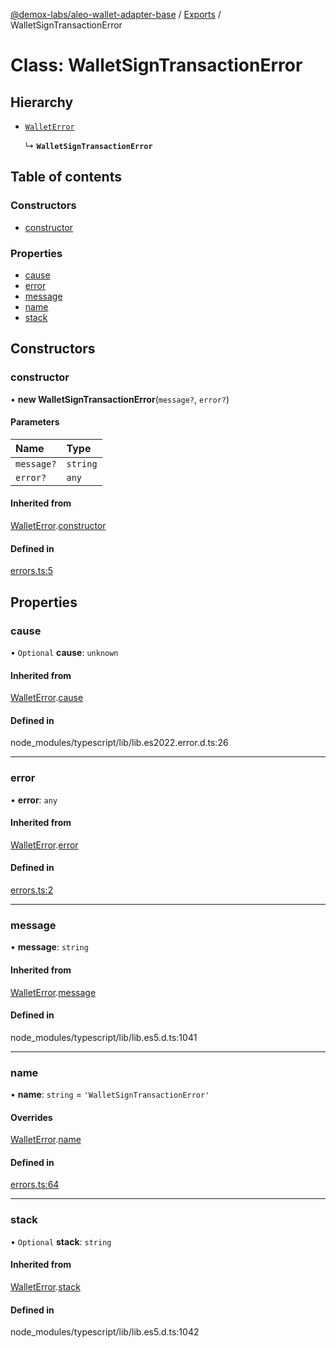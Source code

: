[@demox-labs/aleo-wallet-adapter-base](../README.md) / [Exports](../modules.md) / WalletSignTransactionError

# Class: WalletSignTransactionError

## Hierarchy

- [`WalletError`](WalletError.md)

  ↳ **`WalletSignTransactionError`**

## Table of contents

### Constructors

- [constructor](WalletSignTransactionError.md#constructor)

### Properties

- [cause](WalletSignTransactionError.md#cause)
- [error](WalletSignTransactionError.md#error)
- [message](WalletSignTransactionError.md#message)
- [name](WalletSignTransactionError.md#name)
- [stack](WalletSignTransactionError.md#stack)

## Constructors

### constructor

• **new WalletSignTransactionError**(`message?`, `error?`)

#### Parameters

| Name | Type |
| :------ | :------ |
| `message?` | `string` |
| `error?` | `any` |

#### Inherited from

[WalletError](WalletError.md).[constructor](WalletError.md#constructor)

#### Defined in

[errors.ts:5](https://github.com/demox-labs/leo-wallet-adapter/blob/21dd6ca/packages/core/base/errors.ts#L5)

## Properties

### cause

• `Optional` **cause**: `unknown`

#### Inherited from

[WalletError](WalletError.md).[cause](WalletError.md#cause)

#### Defined in

node_modules/typescript/lib/lib.es2022.error.d.ts:26

___

### error

• **error**: `any`

#### Inherited from

[WalletError](WalletError.md).[error](WalletError.md#error)

#### Defined in

[errors.ts:2](https://github.com/demox-labs/leo-wallet-adapter/blob/21dd6ca/packages/core/base/errors.ts#L2)

___

### message

• **message**: `string`

#### Inherited from

[WalletError](WalletError.md).[message](WalletError.md#message)

#### Defined in

node_modules/typescript/lib/lib.es5.d.ts:1041

___

### name

• **name**: `string` = `'WalletSignTransactionError'`

#### Overrides

[WalletError](WalletError.md).[name](WalletError.md#name)

#### Defined in

[errors.ts:64](https://github.com/demox-labs/leo-wallet-adapter/blob/21dd6ca/packages/core/base/errors.ts#L64)

___

### stack

• `Optional` **stack**: `string`

#### Inherited from

[WalletError](WalletError.md).[stack](WalletError.md#stack)

#### Defined in

node_modules/typescript/lib/lib.es5.d.ts:1042
